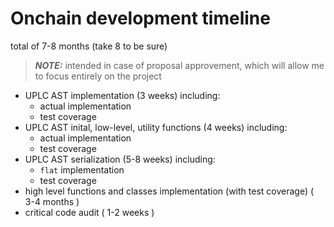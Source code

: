 # Onchain development timeline

total of 7-8 months (take 8 to be sure)


> **_NOTE:_** intended in case of proposal approvement, which will allow me to focus entirely on the project

- UPLC AST implementation (3 weeks)
  including:
  - actual implementation
  - test coverage
- UPLC AST inital, low-level, utility functions (4 weeks)
  including:
  - actual implementation
  - test coverage
- UPLC AST serialization (5-8 weeks)
  including:
  - ```flat``` implementation
  - test coverage
- high level functions and classes implementation (with test coverage) ( 3-4 months )
- critical code audit ( 1-2 weeks )
